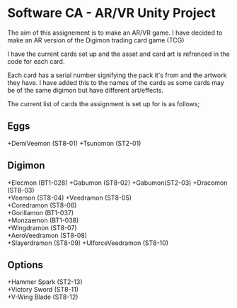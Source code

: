 # Software CA - AR/VR Unity Project 

The aim of this assignement is to make an AR/VR game. I have decided to make an AR version of the Digimon trading card game (TCG) 

I have the current cards set up and the asset and card art is refrenced in the code for each card.

Each card has a serial number signifying the pack it's from and the artwork they have. I have added this to the names of the cards as some cards may be of the same digimon but have different art/effects.

The current list of cards the assignment is set up for is as follows;

## Eggs

+DemiVeemon (ST8-01)
+Tsunomon (ST2-01)

## Digimon

+Elecmon (BT1-028)
+Gabumon (ST8-02)
+Gabumon(ST2-03)
+Dracomon (ST8-03) 	
+Veemon (ST8-04) 
+Veedramon (ST8-05) 	
+Coredramon (ST8-06) 	
+Gorillamon (BT1-037) 	
+Monzaemon (BT1-038) 	
+Wingdramon (ST8-07) 	
+AeroVeedramon (ST8-08) 	
+Slayerdramon (ST8-09) 
+UlforceVeedramon (ST8-10) 	

## Options
+Hammer Spark (ST2-13) 	
+Victory Sword (ST8-11) 	
+V-Wing Blade (ST8-12) 

 
